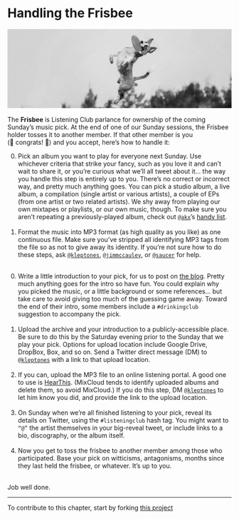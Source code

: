 # Handling the Frisbee

<a href = "https://thelisteningclub.blogspot.com"><img alt = "Border collie gleefully catching a frisbee, way up in the air" src = "/resources/frisbee_catch.png" width = "600px"></a>

The **Frisbee** is Listening Club parlance for ownership of the coming Sunday’s music pick. At the end of one of our Sunday sessions, the Frisbee holder tosses it to another member. If that other member is you (🎉&nbsp;congrats!&nbsp;👏) and you accept, here’s how to handle it:

0. Pick an album you want to play for everyone next Sunday. Use whichever criteria that strike your fancy, such as you love it and can’t wait to share it, or you’re curious what we’ll all tweet about it… the way you handle this step is entirely up to you. There’s no correct or incorrect way, and pretty much anything goes. You can pick a studio album, a live album, a compilation (single artist or various artists), a couple of EPs (from one artist or two related artists). We shy away from playing our own mixtapes or playlists, or our own music, though. To make sure you aren’t repeating a previously-played album, check out [`@akx`](https://twitter.com/akx)’s [handy list](https://github.com/akx/listeningclub/blob/master/entries.tsv). <br /><br />
0. Format the music into MP3 format (as high quality as you like) as one continuous file. Make sure you’ve stripped all identifying MP3 tags from the file so as not to give away its identity. If you’re not sure how to do these steps, ask [`@kleptones`](https://twitter.com/kleptones), [`@jimmccauley`](https://twitter.com/JimMcCauley), or [`@saucer`](https://twitter.com/saucer) for help. <br /><br />
<!-- 3. Compress the music into a `.zip` or `.rar` archive. Again, ask for help if you need it. <br /><br /> -->
0. Write a little introduction to your pick, for us to post on [the blog](https://thelisteningclub.blogspot.com). Pretty much anything goes for the intro so have fun. You could explain why you picked the music, or a little background or some references… but take care to avoid giving too much of the guessing game away. Toward the end of their intro, some members include a `#drinkingclub` suggestion to accompany the pick. <br /><br />
0. Upload the archive and your introduction to a publicly-accessible place. Be sure to do this by the Saturday evening prior to the Sunday that we play your pick. Options for upload location include Google Drive, DropBox, Box, and so on. Send a Twitter direct message (DM) to [`@kleptones`](https://twitter.com/kleptones) with a link to that upload location. <br /><br />
0. If you can, upload the MP3 file to an online listening portal. A good one to use is [HearThis](https://hearthis.at). (MixCloud tends to identify uploaded albums and delete them, so avoid MixCloud.) If you do this step, DM [`@kleptones`](https://twitter.com/kleptones) to let him know you did, and provide the link to the upload location. <br /><br />
0. On Sunday when we’re all finished listening to your pick, reveal its details on Twitter, using the `#listeningclub` hash tag. You might want to `“@”` the artist themselves in your big-reveal tweet, or include links to a bio, discography, or the album itself. <br /><br />
0. Now you get to toss the frisbee to another member among those who participated. Base your pick on witticisms, antagonisms, months since they last held the frisbee, or whatever. It’s up to you. <br /><br />

Job well done.


----

To contribute to this chapter, start by forking [this project](https://github.com/murrayjason/lc-howto)

